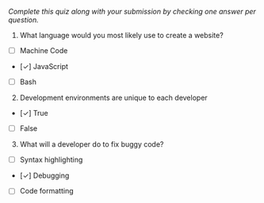 *Complete this quiz along with your submission by checking one answer per question.*

1. What language would you most likely use to create a website?

- [ ] Machine Code
- [✓] JavaScript
- [ ] Bash

2. Development environments are unique to each developer

- [✓] True
- [ ] False

3. What will a developer do to fix buggy code?

- [ ] Syntax highlighting
- [✓] Debugging
- [ ] Code formatting
